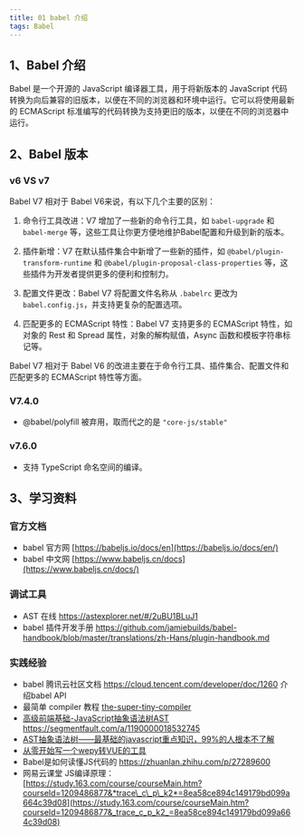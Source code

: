 ```yaml
---
title: 01 babel 介绍
tags: Babel
---
```


## 1、Babel 介绍

Babel 是一个开源的 JavaScript 编译器工具，用于将新版本的 JavaScript 代码转换为向后兼容的旧版本，以便在不同的浏览器和环境中运行。它可以将使用最新的 ECMAScript 标准编写的代码转换为支持更旧的版本，以便在不同的浏览器中运行。

## 2、Babel 版本

### v6 VS v7
Babel V7 相对于 Babel V6来说，有以下几个主要的区别：

1. 命令行工具改进：V7 增加了一些新的命令行工具，如 `babel-upgrade` 和 `babel-merge` 等，这些工具让你更方便地维护Babel配置和升级到新的版本。

2. 插件新增：V7 在默认插件集合中新增了一些新的插件，如 `@babel/plugin-transform-runtime` 和 `@babel/plugin-proposal-class-properties` 等，这些插件为开发者提供更多的便利和控制力。

3. 配置文件更改：Babel V7 将配置文件名称从 `.babelrc` 更改为 `babel.config.js`，并支持更复杂的配置选项。

4. 匹配更多的 ECMAScript 特性：Babel V7 支持更多的 ECMAScript 特性，如对象的 Rest 和 Spread 属性，对象的解构赋值，Async 函数和模板字符串标记等。

Babel V7 相对于 Babel V6 的改进主要在于命令行工具、插件集合、配置文件和匹配更多的 ECMAScript 特性等方面。

### V7.4.0
- @babel/polyfill 被弃用，取而代之的是 `"core-js/stable"`

### v7.6.0
- 支持 TypeScript 命名空间的编译。

## 3、学习资料

### 官方文档

- babel 官方网 [https://babeljs.io/docs/en](https://babeljs.io/docs/en/)
- babel 中文网 [https://www.babeljs.cn/docs](https://www.babeljs.cn/docs/)

### 调试工具

- AST 在线 <https://astexplorer.net/#/2uBU1BLuJ1>
- babel 插件开发手册 <https://github.com/jamiebuilds/babel-handbook/blob/master/translations/zh-Hans/plugin-handbook.md>

### 实践经验
- babel 腾讯云社区文档 <https://cloud.tencent.com/developer/doc/1260> 介绍babel API
- 最简单 compiler 教程 [the-super-tiny-compiler](https://github.com/jamiebuilds/the-super-tiny-compiler/blob/master/the-super-tiny-compiler.js)
- [高级前端基础-JavaScript抽象语法树AST](https://segmentfault.com/a/1190000018532745) <https://segmentfault.com/a/1190000018532745>
- [AST抽象语法树——最基础的javascript重点知识，99%的人根本不了解](https://segmentfault.com/a/1190000016231512?utm_source=tag-newest#articleHeader10)
- [从零开始写一个wepy转VUE的工具](http://zzfed.com/#/detail/5c8efc30c476e35308705a5b)
- Babel是如何读懂JS代码的 <https://zhuanlan.zhihu.com/p/27289600>
- 网易云课堂 JS编译原理： [https://study.163.com/course/courseMain.htm?courseId=1209486877&*trace\_c\_p\_k2*=8ea58ce894c149179bd099a664c39d08](https://study.163.com/course/courseMain.htm?courseId=1209486877&_trace_c_p_k2_=8ea58ce894c149179bd099a664c39d08)